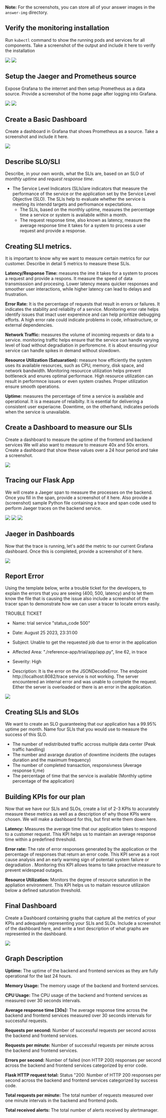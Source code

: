 **Note:** For the screenshots, you can store all of your answer images in the `answer-img` directory.

## Verify the monitoring installation

Run `kubectl` command to show the running pods and services for all components. Take a screenshot of the output and include it here to verify the installation

![](answer_img/all_pods.png)
![](answer_img/all_services.png)

## Setup the Jaeger and Prometheus source
Expose Grafana to the internet and then setup Prometheus as a data source. Provide a screenshot of the home page after logging into Grafana.

![](answer_img/exposing_Grafana.png)
![](answer_img/Grafana_home_page.png)

## Create a Basic Dashboard
Create a dashboard in Grafana that shows Prometheus as a source. Take a screenshot and include it here.

![](answer_img/basic_dashboard.png)

## Describe SLO/SLI
Describe, in your own words, what the SLIs are, based on an SLO of *monthly uptime* and *request response time*.

 * The Service Level Indicators (SLIs)are  indicators that measure the performance of the service or the application set by  the Service Level Objective (SLO). The SLIs help to evaluate whether the service is meeting its intendd targets and perfromance expectations. 
    * The SLIs, based on the monthly uptime,  measures the  percentage time a service or system is availabile within a month.  
    * The request response time, also known as latency, measure the average response time it takes for a system to process a user request and provide a response. 

## Creating SLI metrics.
It is important to know why we want to measure certain metrics for our customer. Describe in detail 5 metrics to measure these SLIs. 

**Latency/Response Time:** measures the ime it takes for a system to proces a request and provide a respons. It measure the speed of data transmisssion and procesing. Lower latency means quicker responses and  smoother user interactions, while higher latency can lead to delays and frustration.

**Error Rate:** It is the percentage of requests that result in errors or failures. It indicates the stability and reliabilty of a service. Monitoring error rate helps identify issues that imact user expereince and can help prioritize debugging efforts. A high error rate could indicate problems in code, infrastructure, or external dependencies.

**Network Traffic:** measures the volume of incoming requests or data to a service. monitoring traffic helps ensure that the service can handle varying level of load without degradiation in perforemcne. it is about ensuring your service can handle spikes in demand without slowdown.

**Resource Utilization (Satuaration):** measure how efficiently the system uses its available resources, such as CPU, memory, disk space, and network bandwidth. Monitoring resourcce utilization helps prevent bottleneck and enures optimal performace. High resource utilization can result in performnce issues or even system crashes. Proper utilization ensure smooth operations.

**Uptime:** measures the percentage of time a service is available and operational. It is a measure of relaibilty. It is esential for delivering a consistent user experiacne. Downtime, on the otherhand, indicates periods when the service is unavailable. 

## Create a Dashboard to measure our SLIs
Create a dashboard to measure the uptime of the frontend and backend services We will also want to measure to measure 40x and 50x errors. Create a dashboard that show these values over a 24 hour period and take a screenshot.

![](answer_img/SLIs.png)

## Tracing our Flask App
We will create a Jaeger span to measure the processes on the backend. Once you fill in the span, provide a screenshot of it here. Also provide a (screenshot) sample Python file containing a trace and span code used to perform Jaeger traces on the backend service.

![](answer_img/jaeger_span_my-api.png)
![](answer_img/jaeger_span_my_api_2.png)
![](answer_img/python_span_code.png)


## Jaeger in Dashboards
Now that the trace is running, let's add the metric to our current Grafana dashboard. Once this is completed, provide a screenshot of it here.

![](answer_img/jaeger_trace.png)

## Report Error
Using the template below, write a trouble ticket for the developers, to explain the errors that you are seeing (400, 500, latency) and to let them know the file that is causing the issue also include a screenshot of the tracer span to demonstrate how we can user a tracer to locate errors easily.

TROUBLE TICKET

* Name: trial service "status_code 500"

* Date: August 25 2023, 23:31:00

* Subject: Unable to get the requested job due to error in the application

* Affected Area:  "./reference-app/trial/app/app.py", line 62, in trace

* Severity: High

* Description: It is the error on the JSONDecodeError. The endpoint http://localhost:8082/trace service is not working. The server encountered an internal error and was unable to complete the request. Either the server is overloaded or there is an error in the application. 

![](answer_img/trial_trace-error-.png)

## Creating SLIs and SLOs
We want to create an SLO guaranteeing that our application has a 99.95% uptime per month. Name four SLIs that you would use to measure the success of this SLO.

* The number of redistributed traffic accross multiple data center (Peak traffic handling)
* The number and avarage duration of downtime incidents (the outages duration and the maximum frequency)
* The number of completed transaction, responsivness (Average response ti,me)
* The percentage of time that the service is available (Monthly uptime percentage of the application)

## Building KPIs for our plan
Now that we have our SLIs and SLOs, create a list of 2-3 KPIs to accurately measure these metrics as well as a description of why those KPIs were chosen. We will make a dashboard for this, but first write them down here.

**Latency:** Measures the average time that our application takes to respond to a customer request. This KPI helps us to maintain an average response time within a predefined threshold.

**Error rate:** The rate of error responses generated by the application or the percentage of responses that return an error code. This KPI serve as a root cause analysis and an early warning sign of potentail system failure or degradiation . Monitoring this KPI allows teams to take proactive measure to prevent widespead outages.

**Resource Utilization:** Monitors the degree of resource saturation in the appliation environment. This KPI helps us to maitain resource utilizaion below a defined saturation threshold.

## Final Dashboard
Create a Dashboard containing graphs that capture all the metrics of your KPIs and adequately representing your SLIs and SLOs. Include a screenshot of the dashboard here, and write a text description of what graphs are represented in the dashboard.  

![](answer_img/Final%20dashboard.png)

## Graph Description
**Uptime:** The uptime of the backend and frontend services as they are fully operational for the last 24 hours.

**Memory Usage:** The memory usage of the backend and frontend services.

**CPU Usage:** The CPU usage of the backend and frontend services as measured over 30 seconds intervals.

**Average response time [30s]:** The average response time across the backend and frontend services measured over 30 seconds intervals for successful requests.

**Requests per second:** Number of successful requests per second across the backend and frontend services.

**Requests per minute:** Number of successful requests per minute across the backend and frontend services.

**Errors per second:** Number of failed (non HTTP 200) responses per second across the backend and frontend services categorized by error code.

**Flask HTTP request total:** Status "200:  Number of  HTTP 200 responses per second across the backend and frontend services categorized by success code.

**Total requests per minute:** The total number of requests measured over one minute intervals in the backend and frontend pods.

**Total received alerts:** The total number of alerts received by alertmanager.